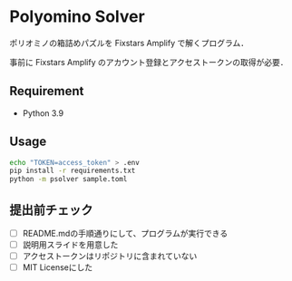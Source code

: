 # Polyomino Solver
ポリオミノの箱詰めパズルを Fixstars Amplify で解くプログラム．

事前に Fixstars Amplify のアカウント登録とアクセストークンの取得が必要．

## Requirement
- Python 3.9

## Usage
```sh
echo "TOKEN=access_token" > .env
pip install -r requirements.txt
python -m psolver sample.toml
```

## 提出前チェック


- [ ] README.mdの手順通りにして、プログラムが実行できる
- [ ] 説明用スライドを用意した 
- [ ] アクセストークンはリポジトリに含まれていない
- [ ] MIT Licenseにした
